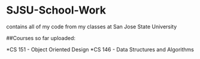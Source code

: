 # SJSU-School-Work
contains all of my code from my classes at San Jose State University

##Courses so far uploaded:

*CS 151 - Object Oriented Design
*CS 146 - Data Structures and Algorithms
